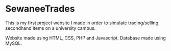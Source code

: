 # SewaneeTrades
This is my first project website I made in order to simulate trading/selling secondhand items on a university campus. 

Website made using HTML, CSS, PHP and Javascript. Database made using MySQL.
